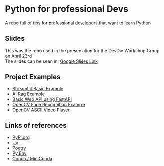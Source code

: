 # Python for professional Devs
A repo full of tips for professional developers that want to learn Python

## Slides 
This was the repo used in the presentation for the DevDiv Workshop Group on April 23rd<BR>
The slides can be seen in: [Google Slides Link](https://docs.google.com/presentation/d/1yG1U8ZlRVmrYcIBlam65rq010EWEMXEp8YKzd48svMQ/edit?usp=sharing)

## Project Examples
- [StreamLit Basic Example](https://github.com/thedamian/No_Front_End)
- [AI Rag Example](https://github.com/thedamian/Langchain_streamlit_rag)
- [Basic Web API using FastAPI](https://github.com/thedamian/fastapiBasic)
- [OpenCV Face Recognition Example](https://github.com/thedamian/OpenCV_FaceRecognition)
- [OpenCV ASCII Video Player](https://github.com/esser50k/asciiplayer)

## Links of references
- [PyPi.org](https://pypi.org)
- [Uv](https://docs.astral.sh/uv/getting-started/installation/)
- [Poetry](https://python-poetry.org/docs/)
- [Py Env](https://github.com/pyenv/pyenv?tab=readme-ov-file#a-getting-pyenv) 
- [Conda / MiniConda](https://docs.conda.io/projects/conda/en/latest/user-guide/install/index.html)

